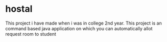 # hostal

This project  i have made when i was in college 2nd year. This project is an command based java application on which you can automatically 
allot request room to student
